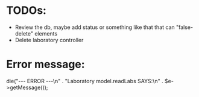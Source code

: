 # TODOs:
- Review the db, maybe add status or something like that that can "false-delete" elements
- Delete laboratory controller


# Error message:
die("--- ERROR ---\n" . "Laboratory model.readLabs SAYS:\n" . $e->getMessage());

